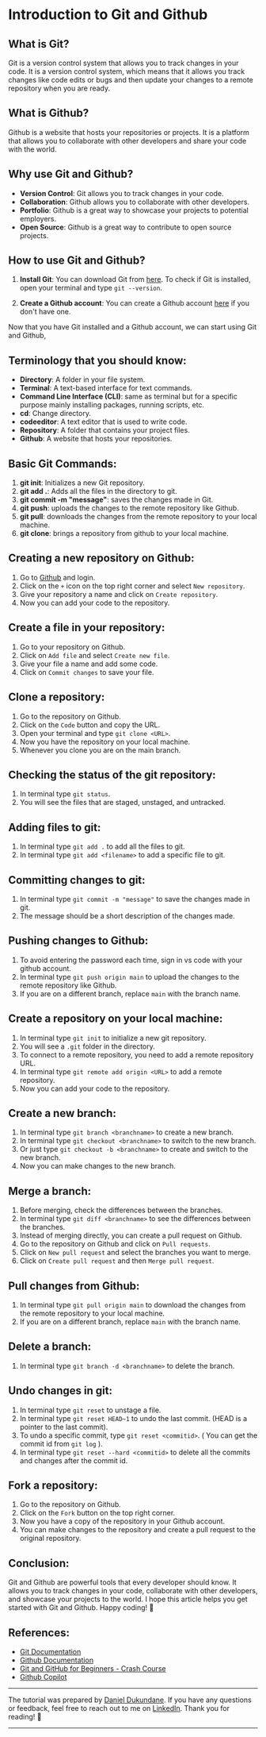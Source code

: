 # Introduction to Git and Github

## What is Git?

Git is a version control system that allows you to track changes in your code. 
It is a version control system, which means that it allows you track changes like code edits or bugs and then update your changes to a remote repository when you are ready.

## What is Github?

Github is a website that hosts your repositories or projects. It is a platform that allows you to collaborate with other developers and share your code with the world.

## Why use Git and Github?

- **Version Control**: Git allows you to track changes in your code.
- **Collaboration**: Github allows you to collaborate with other developers.
- **Portfolio**: Github is a great way to showcase your projects to potential employers.
- **Open Source**: Github is a great way to contribute to open source projects.

## How to use Git and Github?

1. **Install Git**: You can download Git from [here](https://git-scm.com/downloads).
   To check if Git is installed, open your terminal and type `git --version`.

2. **Create a Github account**: You can create a Github account [here](https://github.com/) if you don't have one.

Now that you have Git installed and a Github account, we can start using Git and Github,


## Terminology that you should know:

- **Directory**: A folder in your file system.
- **Terminal**: A text-based interface for text commands.
- **Command Line Interface (CLI)**: same as terminal but for a specific purpose mainly installing packages, running scripts, etc.
- **cd**: Change directory.
- **codeeditor**: A text editor that is used to write code.
- **Repository**: A folder that contains your project files.
- **Github**: A website that hosts your repositories.

## Basic Git Commands:

1. **git init**: Initializes a new Git repository.
2. **git add .**: Adds all the files in the directory to git.
3. **git commit -m "message"**: saves the changes made in Git.
4. **git push**: uploads the changes to the remote repository like Github.
5. **git pull**: downloads the changes from the remote repository to your local machine.
6. **git clone**: brings a repository from github to your local machine.

## Creating a new repository on Github:

1. Go to [Github](https://github.com/) and login.
2. Click on the `+` icon on the top right corner and select `New repository`.
3. Give your repository a name and click on `Create repository`.
4. Now you can add your code to the repository.


## Create a file in your repository:

1. Go to your repository on Github.
2. Click on `Add file` and select `Create new file`.
3. Give your file a name and add some code.
4. Click on `Commit changes` to save your file.

## Clone a repository:

1. Go to the repository on Github.
2. Click on the `Code` button and copy the URL.
3. Open your terminal and type `git clone <URL>`.
4. Now you have the repository on your local machine.
5. Whenever you clone you are on the main branch.

## Checking the status of the git repository:

1. In terminal type `git status`.
2. You will see the files that are staged, unstaged, and untracked.

## Adding files to git:

1. In terminal type `git add .` to add all the files to git.
2. In terminal type `git add <filename>` to add a specific file to git.

## Committing changes to git:

1. In terminal type `git commit -m "message"` to save the changes made in git.
2. The message should be a short description of the changes made.

## Pushing changes to Github:

1. To avoid entering the password each time, sign in vs code with your github account.
2. In terminal type `git push origin main` to upload the changes to the remote repository like Github.
3. If you are on a different branch, replace `main` with the branch name.

## Create a repository on your local machine:

1. In terminal type `git init` to initialize a new git repository.
2. You will see a `.git` folder in the directory.
3. To connect to a remote repository, you need to add a remote repository URL.
4. In terminal type `git remote add origin <URL>` to add a remote repository.
5. Now you can add your code to the repository.

## Create a new branch:

1. In terminal type `git branch <branchname>` to create a new branch.
2. In terminal type `git checkout <branchname>` to switch to the new branch.
3. Or just type `git checkout -b <branchname>` to create and switch to the new branch.
3. Now you can make changes to the new branch.

## Merge a branch:

1. Before merging, check the differences between the branches.
2. In terminal type `git diff <branchname>` to see the differences between the branches.
3. Instead of merging directly, you can create a pull request on Github.
4. Go to the repository on Github and click on `Pull requests`.
5. Click on `New pull request` and select the branches you want to merge.
6. Click on `Create pull request` and then `Merge pull request`.

## Pull changes from Github:

1. In terminal type `git pull origin main` to download the changes from the remote repository to your local machine.
2. If you are on a different branch, replace `main` with the branch name.

## Delete a branch:

1. In terminal type `git branch -d <branchname>` to delete the branch.

## Undo changes in git:

1. In terminal type `git reset` to unstage a file.
2. In terminal type `git reset HEAD~1` to undo the last commit. (HEAD is a pointer to the last commit).
3. To undo a specific commit, type `git reset <commitid>`. ( You can get the commit id from `git log` ).
4. In terminal type `git reset --hard <commitid>` to delete all the commits and changes after the commit id.


## Fork a repository:

1. Go to the repository on Github.
2. Click on the `Fork` button on the top right corner.
3. Now you have a copy of the repository in your Github account.
4. You can make changes to the repository and create a pull request to the original repository.



## Conclusion:

Git and Github are powerful tools that every developer should know. It allows you to track changes in your code, collaborate with other developers, and showcase your projects to the world. I hope this article helps you get started with Git and Github. Happy coding! 🚀

## References:

- [Git Documentation](https://git-scm.com/doc)
- [Github Documentation](https://docs.github.com/en)
- [Git and GitHub for Beginners - Crash Course](https://www.youtube.com/watch?v=RGOj5yH7evk&t=455s)
- [Github Copilot](https://copilot.github.com/)


---

The tutorial was prepared by [Daniel Dukundane](https://github.com/Daniel-Dukundane). If you have any questions or feedback, feel free to reach out to me on [LinkedIn](https://www.linkedin.com/in/duku-daniel/). Thank you for reading! 🙏

---
```

